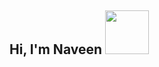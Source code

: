 <h2> Hi, I'm Naveen <img src="https://media.giphy.com/media/26Fxy3Iz1ari8oytO/giphy.gif" width = "70" > </h2>
